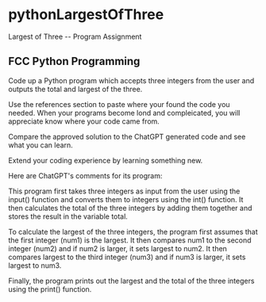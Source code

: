 # pythonLargestOfThree
Largest of Three -- Program Assignment
## FCC Python Programming

Code up a Python program which accepts three integers from the user and outputs the total and largest of the three.

Use the references section to paste where your found the code you needed. When your programs become lond and compleicated, you 
will appreciate know where your code came from.

Compare the approved solution to the ChatGPT generated code and see what you can learn.

Extend your coding experience by learning something new.

Here are ChatGPT's comments for its program:

This program first takes three integers as input from the user using the input() function and converts them to integers using the int() function. It then calculates the total of the three integers by adding them together and stores the result in the variable total.

To calculate the largest of the three integers, the program first assumes that the first integer (num1) is the largest. It then compares num1 to the second integer (num2) and if num2 is larger, it sets largest to num2. It then compares largest to the third integer (num3) and if num3 is larger, it sets largest to num3.

Finally, the program prints out the largest and the total of the three integers using the print() function.
